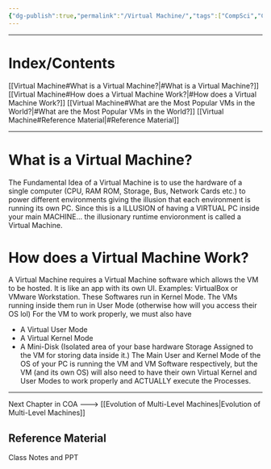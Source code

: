 ```yaml
---
{"dg-publish":true,"permalink":"/Virtual Machine/","tags":["CompSci","COA"]}
---
```



----
# Index/Contents
[[Virtual Machine#What is a Virtual Machine?\|#What is a Virtual Machine?]]
[[Virtual Machine#How does a Virtual Machine Work?\|#How does a Virtual Machine Work?]]
[[Virtual Machine#What are the Most Popular VMs in the World?\|#What are the Most Popular VMs in the World?]]
[[Virtual Machine#Reference Material\|#Reference Material]]

-----
# What is a Virtual Machine?
The Fundamental Idea of a Virtual Machine is to use the hardware of a single computer (CPU, RAM ROM, Storage, Bus, Network Cards etc.) to power different environments giving the illusion that each environment is running its own PC.
Since this is a ILLUSION of having a VIRTUAL PC inside your main MACHINE... the illusionary runtime envioronment is called a Virtual Machine.
# How does a Virtual Machine Work?
A Virtual Machine requires a Virtual Machine software which allows the VM to be hosted. It is like an app with its own UI. Examples: VirtualBox or VMware Workstation.
These Softwares run in Kernel Mode.
The VMs running inside them run in User Mode (otherwise how will you access their OS lol)
For the VM to work properly, we must also have
- A Virtual User Mode
- A Virtual Kernel Mode
- A Mini-Disk (Isolated area of your base hardware Storage Assigned to the VM for storing data inside it.)
The Main User and Kernel Mode of the OS of your PC is running the VM and VM Software respectively, but the VM (and its own OS) will also need to have their own Virtual Kernel and User Modes to work properly and ACTUALLY execute the Processes. 

---
Next Chapter in COA ---> [[Evolution of Multi-Level Machines\|Evolution of Multi-Level Machines]]
## Reference Material
Class Notes and PPT

